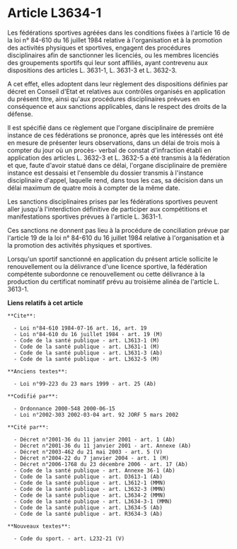 # Article L3634-1

Les fédérations sportives agréées dans les conditions fixées à l'article 16 de la loi n° 84-610 du 16 juillet 1984 relative à
l'organisation et à la promotion des activités physiques et sportives, engagent des procédures disciplinaires afin de
sanctionner les licenciés, ou les membres licenciés des groupements sportifs qui leur sont affiliés, ayant contrevenu aux
dispositions des articles L. 3631-1, L. 3631-3 et L. 3632-3.

A cet effet, elles adoptent dans leur règlement des dispositions définies par décret en Conseil d'Etat et relatives aux
contrôles organisés en application du présent titre, ainsi qu'aux procédures disciplinaires prévues en conséquence et aux
sanctions applicables, dans le respect des droits de la défense.

Il est spécifié dans ce règlement que l'organe disciplinaire de première instance de ces fédérations se prononce, après que
les intéressés ont été en mesure de présenter leurs observations, dans un délai de trois mois à compter du jour où un procès-
verbal de constat d'infraction établi en application des articles L. 3632-3 et L. 3632-5 a été transmis à la fédération et
que, faute d'avoir statué dans ce délai, l'organe disciplinaire de première instance est dessaisi et l'ensemble du dossier
transmis à l'instance disciplinaire d'appel, laquelle rend, dans tous les cas, sa décision dans un délai maximum de quatre
mois à compter de la même date.

Les sanctions disciplinaires prises par les fédérations sportives peuvent aller jusqu'à l'interdiction définitive de
participer aux compétitions et manifestations sportives prévues à l'article L. 3631-1.

Ces sanctions ne donnent pas lieu à la procédure de conciliation prévue par l'article 19 de la loi n° 84-610 du 16 juillet
1984 relative à l'organisation et à la promotion des activités physiques et sportives.

Lorsqu'un sportif sanctionné en application du présent article sollicite le renouvellement ou la délivrance d'une licence
sportive, la fédération compétente subordonne ce renouvellement ou cette délivrance à la production du certificat nominatif
prévu au troisième alinéa de l'article L. 3613-1.

**Liens relatifs à cet article**

	**Cite**:

	  - Loi n°84-610 1984-07-16 art. 16, art. 19
	  - Loi n°84-610 du 16 juillet 1984 - art. 19 (M)
	  - Code de la santé publique - art. L3613-1 (M)
	  - Code de la santé publique - art. L3631-1 (M)
	  - Code de la santé publique - art. L3631-3 (Ab)
	  - Code de la santé publique - art. L3632-5 (M)

	**Anciens textes**:

	  - Loi n°99-223 du 23 mars 1999 - art. 25 (Ab)

	**Codifié par**:

	  - Ordonnance 2000-548 2000-06-15
	  - Loi n°2002-303 2002-03-04 art. 92 JORF 5 mars 2002

	**Cité par**:

	  - Décret n°2001-36 du 11 janvier 2001 - art. 1 (Ab)
	  - Décret n°2001-36 du 11 janvier 2001 - art. Annexe (Ab)
	  - Décret n°2003-462 du 21 mai 2003 - art. 5 (V)
	  - Décret n°2004-22 du 7 janvier 2004 - art. 1 (M)
	  - Décret n°2006-1768 du 23 décembre 2006 - art. 17 (Ab)
	  - Code de la santé publique - art. Annexe 36-1 (Ab)
	  - Code de la santé publique - art. D3613-1 (Ab)
	  - Code de la santé publique - art. L3612-1 (MMN)
	  - Code de la santé publique - art. L3632-3 (MMN)
	  - Code de la santé publique - art. L3634-2 (MMN)
	  - Code de la santé publique - art. L3634-3-1 (MMN)
	  - Code de la santé publique - art. L3634-5 (Ab)
	  - Code de la santé publique - art. R3634-3 (Ab)

	**Nouveaux textes**:

	  - Code du sport. - art. L232-21 (V)
